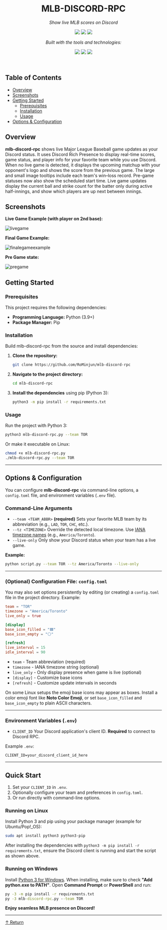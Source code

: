 <div align="center">

# MLB-DISCORD-RPC

*Show live MLB scores on Discord*

<p>
  <img src="https://img.shields.io/badge/last%20commit-today-brightgreen" />
  <img src="https://img.shields.io/badge/python-100.0%25-blue" />
  <img src="https://img.shields.io/badge/languages-1-lightgrey" />
</p>

*Built with the tools and technologies:*

<p>
  <img src="https://img.shields.io/badge/Markdown-informational?logo=markdown" />
  <img src="https://img.shields.io/badge/Python-blue?logo=python" />
  <img src="https://img.shields.io/badge/GitHub%20Actions-blue?logo=github-actions" />
</p>

</div>

<br>

## Table of Contents
* [Overview](#overview)
* [Screenshots](#screenshots)
* [Getting Started](#getting-started)
  * [Prerequisites](#prerequisites)
  * [Installation](#installation)
  * [Usage](#usage)
* [Options & Configuration](#options--configuration)

## Overview
**mlb-discord-rpc** shows live Major League Baseball game updates as your Discord status. It uses Discord Rich Presence to display real-time scores, game status, and player info for your favorite team while you use Discord. When no live game is detected, it displays the upcoming matchup with your opponent's logo and shows the score from the previous game. The large and small image tooltips include each team's win–loss record. Pre-game statuses now also show the scheduled start time. Live game updates display the current ball and strike count for the batter only during active half-innings, and show which players are up next between innings.

## Screenshots

**Live Game Example (with player on 2nd base):**

![livegame](https://github.com/user-attachments/assets/b1eea643-ce30-441c-ac44-b1a40ffbf887)

**Final Game Example:**  

![finalegameexample](https://github.com/user-attachments/assets/7216414d-e437-4e56-93e3-1e39977f5d46)

**Pre Game state:**

![pregame](https://github.com/user-attachments/assets/add81593-965a-400a-8be5-6e1404eb4eac)



## Getting Started

### Prerequisites
This project requires the following dependencies:
* **Programming Language:** Python (3.9+)
* **Package Manager:** Pip

### Installation
Build mlb-discord-rpc from the source and install dependencies:
1. **Clone the repository:**
   ```sh
   git clone https://github.com/RoMinjun/mlb-discord-rpc
   ```
2. **Navigate to the project directory:**
   ```sh
   cd mlb-discord-rpc
   ```
3. **Install the dependencies** using pip (Python 3):
   ```sh
   python3 -m pip install -r requirements.txt
   ```

### Usage
Run the project with Python 3:
```sh
python3 mlb-discord-rpc.py --team TOR
```
Or make it executable on Linux:
```sh
chmod +x mlb-discord-rpc.py
./mlb-discord-rpc.py --team TOR
```

---

## Options & Configuration
You can configure **mlb-discord-rpc** via command-line options, a `config.toml` file, and environment variables (`.env` file).

### Command-Line Arguments
* `--team <TEAM_ABBR>`
  **(required)** Sets your favorite MLB team by its abbreviation (e.g., `LAD`, `TOR`, `CHC`, etc.).
* `--tz <TIMEZONE>`
  Override the detected local timezone. Use [IANA timezone names](https://en.wikipedia.org/wiki/List_of_tz_database_time_zones) (e.g., `America/Toronto`).
* `--live-only`
  Only show your Discord status when your team has a live game.

**Example:**

```sh
python script.py --team TOR --tz America/Toronto --live-only
```

---

### (Optional) Configuration File: `config.toml`

You may also set options persistently by editing (or creating) a `config.toml` file in the project directory.
Example:
```toml
team = "TOR"
timezone = "America/Toronto"
live_only = true

[display]
base_icon_filled = "🟦"
base_icon_empty = "⚪"

[refresh]
live_interval = 15
idle_interval = 90
```

* `team` - Team abbreviation (required)
* `timezone` - IANA timezone string (optional)
* `live_only` - Only display presence when game is live (optional)
* `[display]` - Customize base icons
* `[refresh]` - Customize update intervals in seconds

On some Linux setups the emoji base icons may appear as boxes. Install a color
emoji font like **Noto Color Emoji**, or set `base_icon_filled` and
`base_icon_empty` to plain ASCII characters.

---

### Environment Variables (`.env`)

* `CLIENT_ID`
  Your Discord application's client ID. **Required** to connect to Discord RPC.

Example `.env`:

```
CLIENT_ID=your_discord_client_id_here
```

---

## Quick Start

1. Set your `CLIENT_ID` in `.env`.
2. Optionally configure your team and preferences in `config.toml`.
3. Or run directly with command-line options.

### Running on Linux
Install Python 3 and pip using your package manager (example for Ubuntu/Pop!_OS):
```sh
sudo apt install python3 python3-pip
```
After installing the dependencies with `python3 -m pip install -r requirements.txt`,
ensure the Discord client is running and start the script as shown above.

### Running on Windows
Install [Python 3 for Windows](https://www.python.org/downloads/windows/). When installing,
make sure to check **"Add python.exe to PATH"**. Open **Command Prompt** or **PowerShell** and run:
```cmd
py -3 -m pip install -r requirements.txt
py -3 mlb-discord-rpc.py --team TOR
```

**Enjoy seamless MLB presence on Discord!**

---

[↑ Return](#table-of-contents)
